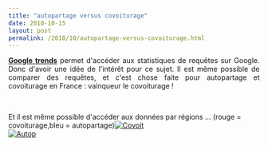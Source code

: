 ```yaml
---
title: "autopartage versus covoiturage"
date: 2010-10-15
layout: post
permalink: /2010/10/autopartage-versus-covoiturage.html
---
```


<p style="text-align: justify"><strong><a href="http://www.google.com/insights/search/#q=autopartage%2C%20covoiturage&geo=FR&cmpt=q" target="_blank">Google trends</a></strong> permet d'accéder aux statistiques de requêtes sur Google. Donc d'avoir une idée de l'intérêt pour ce sujet. Il est même possible de comparer des requêtes, et c'est chose faite pour autopartage et covoiturage en France : vainqueur le covoiturage !</p> <p> </p>  <p>Et il est même possible d'accéder aux données par régions ... (rouge = covoiturage,bleu = autopartage)<a href="/wp-content/uploads/sites/6/old/6a0120a66d2ad4970b0133f5180f0a970b-800wi.jpg" rel="lightbox"><img alt="Covoit" class="asset  asset-image at-xid-6a0120a66d2ad4970b0133f5180f0a970b" src="/wp-content/uploads/sites/6/old/6a0120a66d2ad4970b0133f5180f0a970b-320wi.jpg" style="margin-left: auto;margin-right: auto" title="Covoit" /></a> <br /><a href="/wp-content/uploads/sites/6/old/6a0120a66d2ad4970b013488381284970c-800wi.jpg" rel="lightbox"><img alt="Autop" class="asset  asset-image at-xid-6a0120a66d2ad4970b013488381284970c" src="/wp-content/uploads/sites/6/old/6a0120a66d2ad4970b013488381284970c-500wi.jpg" style="margin-left: auto;margin-right: auto" title="Autop" /></a> <br /> <br /> <br /></p>